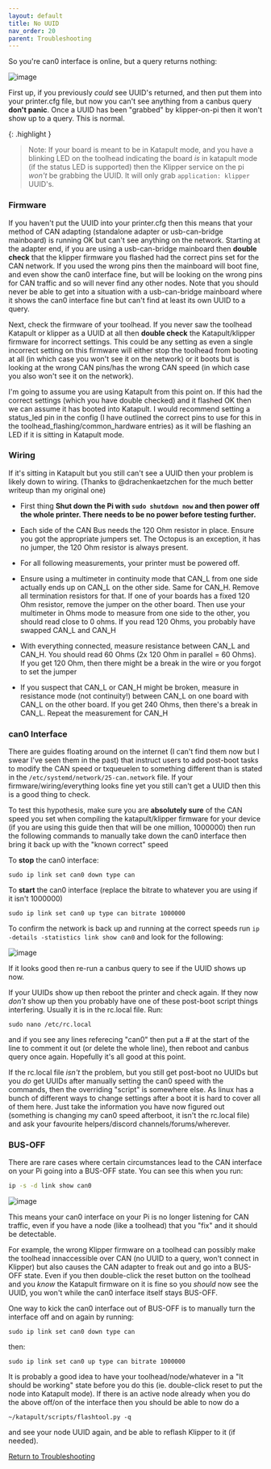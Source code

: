 ```yaml
---
layout: default 
title: No UUID
nav_order: 20
parent: Troubleshooting
---
```



So you're can0 interface is online, but a query returns nothing:

![image](https://user-images.githubusercontent.com/124253477/235122048-e39c4fb0-6163-4469-b1fa-aa9dddfe69b2.png)

First up, if you previously _could_ see UUID's returned, and then put them into your printer.cfg file, but now you can't see anything from a canbus query **don't panic**. Once a UUID has been "grabbed" by klipper-on-pi then it won't show up to a query. This is normal.

{: .highlight }
> Note: If your board is meant to be in Katapult mode, and you have a blinking LED on the toolhead indicating the board *is* in katapult mode (if the status LED is supported)
> then the Klipper service on the pi *won't* be grabbing the UUID. It will only grab `application: klipper` UUID's.



### Firmware

If you haven't put the UUID into your printer.cfg then this means that your method of CAN adapting (standalone adapter or usb-can-bridge mainboard) is running OK but can't see anything on the network. Starting at the adapter end, if you are using a usb-can-bridge mainboard then **double check** that the klipper firmware you flashed had the correct pins set for the CAN network. If you used the wrong pins then the mainboard will boot fine, and even show the can0 interface fine, but will be looking on the wrong pins for CAN traffic and so will never find any other nodes. Note that you should never be able to get into a situation with a usb-can-bridge mainboard where it shows the can0 interface fine but can't find at least its own UUID to a query.

Next, check the firmware of your toolhead. If you never saw the toolhead Katapult or klipper as a UUID at all then **double check** the Katapult/klipper firmware for incorrect settings. This could be any setting as even a single incorrect setting on this firmware will either stop the toolhead from booting at all (in which case you won't see it on the network) or it boots but is looking at the wrong CAN pins/has the wrong CAN speed (in which case you also won't see it on the network).

I'm going to assume you are using Katapult from this point on. If this had the correct settings (which you have double checked) and it flashed OK then we can assume it has booted into Katapult. I would recommend setting a status_led pin in the config (I have outlined the correct pins to use for this in the toolhead_flashing/common_hardware entries) as it will be flashing an LED if it is sitting in Katapult mode.




### Wiring

If it's sitting in Katapult but you still can't see a UUID then your problem is likely down to wiring. (Thanks to @drachenkaetzchen for the much better writeup than my original one)

- First thing **Shut down the Pi with `sudo shutdown now` and then power off the whole printer. There needs to be no power before testing further.** 

- Each side of the CAN Bus needs the 120 Ohm resistor in place. Ensure you got the appropriate jumpers set. The Octopus is an exception, it has no jumper, the 120 Ohm resistor is always present.

- For all following measurements, your printer must be powered off.

- Ensure using a multimeter in continuity mode that CAN_L from one side actually ends up on CAN_L on the other side. Same for CAN_H. Remove all termination resistors for that. If one of your boards has a fixed       120 Ohm resistor, remove the jumper on the other board. Then use your multimeter in Ohms mode to measure from one side to the other, you should read close to 0 ohms. If you read 120 Ohms, you probably have         swapped CAN_L and CAN_H

- With everything connected, measure resistance between CAN_L and CAN_H. You should read 60 Ohms (2x 120 Ohm in parallel = 60 Ohms). If you get 120 Ohm, then there might be a break in the wire or you forgot to set   the jumper

- If you suspect that CAN_L or CAN_H might be broken, measure in resistance mode (not continuity!) between CAN_L on one board with CAN_L on the other board. If you get 240 Ohms, then there's a break in CAN_L.       Repeat the measurement for CAN_H


### can0 Interface

There are guides floating around on the internet (I can't find them now but I swear I've seen them in the past) that instruct users to add post-boot tasks to modify the CAN speed or txqueuelen to something different than is stated in the `/etc/systemd/network/25-can.network` file. If your firmware/wiring/everything looks fine yet you still can't get a UUID then this is a good thing to check.

To test this hypothesis, make sure you are **absolutely sure** of the CAN speed you set when compiling the katapult/klipper firmware for your device (if you are using this guide then that will be one million, 1000000) then run the following commands to manually take down the can0 interface then bring it back up with the "known correct" speed

To **stop** the can0 interface:

`sudo ip link set can0 down type can`

To **start** the can0 interface (replace the bitrate to whatever you are using if it isn't 1000000)

`sudo ip link set can0 up type can bitrate 1000000`

To confirm the network is back up and running at the correct speeds run `ip -details -statistics link show can0` and look for the following:

![image](https://github.com/user-attachments/assets/c211da71-a0e3-4c47-b4a2-fdef3b717999)

If it looks good then re-run a canbus query to see if the UUID shows up now.

If your UUIDs show up then reboot the printer and check again. If they now *don't* show up then you probably have one of these post-boot script things interfering. 
Usually it is in the rc.local file. Run:

`sudo nano /etc/rc.local`

and if you see any lines referecing "can0" then put a # at the start of the line to comment it out (or delete the whole line), then reboot and canbus query once again. Hopefully it's all good at this point.

If the rc.local file *isn't* the problem, but you still get post-boot no UUIDs but you *do* get UUIDs after manually setting the can0 speed with the commands, then the overriding "script" is somewhere else. As linux has a bunch of different ways to change settings after a boot it is hard to cover all of them here. Just take the information you have now figured out (something is changing my can0 speed afterboot, it isn't the rc.local file) and ask your favourite helpers/discord channels/forums/wherever.

### BUS-OFF

There are rare cases where certain circumstances lead to the CAN interface on your Pi going into a BUS-OFF state. You can see this when you run:

```bash
ip -s -d link show can0
```

![image](https://github.com/user-attachments/assets/2e07dd50-da8d-4f2b-96cb-b563c3be19a7)


This means your can0 interface on your Pi is no longer listening for CAN traffic, even if you have a node (like a toolhead) that you "fix" and it should be detectable.

For example, the wrong Klipper firmware on a toolhead can possibly make the toolhead innaccessible over CAN (no UUID to a query, won't connect in Klipper) but also causes the CAN adapter to
freak out and go into a BUS-OFF state. Even if you then double-click the reset button on the toolhead and you *know* the Katapult firmware on it is fine so you *should* now see the UUID, you
won't while the can0 interface itself stays BUS-OFF.

One way to kick the can0 interface out of BUS-OFF is to manually turn the interface off and on again by running:

`sudo ip link set can0 down type can`

then:

`sudo ip link set can0 up type can bitrate 1000000`

It is probably a good idea to have your toolhead/node/whatever in a "It should be working" state before you do this (ie. double-click reset to put the node into Katapult mode). If there is
an active node already when you do the above off/on of the interface then you should be able to now do a 

`~/katapult/scripts/flashtool.py -q`

and see your node UUID again, and be able to reflash Klipper to it (if needed).


[Return to Troubleshooting](../troubleshooting.md)
